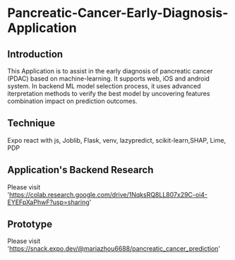 # Pancreatic-Cancer-Early-Diagnosis-Application

## Introduction
This Application is to assist in the early diagnosis of pancreatic cancer (PDAC) based on  machine-learning. It supports web, iOS and android system. In backend ML model selection process, it uses advanced iterpretation methods to verify the best model by uncovering features combination impact on prediction outcomes.

## Technique
Expo react with js, Joblib, Flask, venv, lazypredict, scikit-learn,SHAP, Lime, PDP


## Application's Backend Research
Please visit 'https://colab.research.google.com/drive/1NqksRQ8LL807x29C-oi4-EYEFpXaPhwF?usp=sharing' 

## Prototype
Please visit 'https://snack.expo.dev/@mariazhou6688/pancreatic_cancer_prediction'

